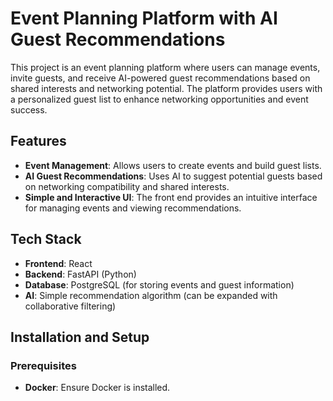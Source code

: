 # Event Planning Platform with AI Guest Recommendations

This project is an event planning platform where users can manage events, invite guests, and receive AI-powered guest recommendations based on shared interests and networking potential. The platform provides users with a personalized guest list to enhance networking opportunities and event success.

## Features

- **Event Management**: Allows users to create events and build guest lists.
- **AI Guest Recommendations**: Uses AI to suggest potential guests based on networking compatibility and shared interests.
- **Simple and Interactive UI**: The front end provides an intuitive interface for managing events and viewing recommendations.

## Tech Stack

- **Frontend**: React
- **Backend**: FastAPI (Python)
- **Database**: PostgreSQL (for storing events and guest information)
- **AI**: Simple recommendation algorithm (can be expanded with collaborative filtering)

## Installation and Setup

### Prerequisites

- **Docker**: Ensure Docker is installed.
